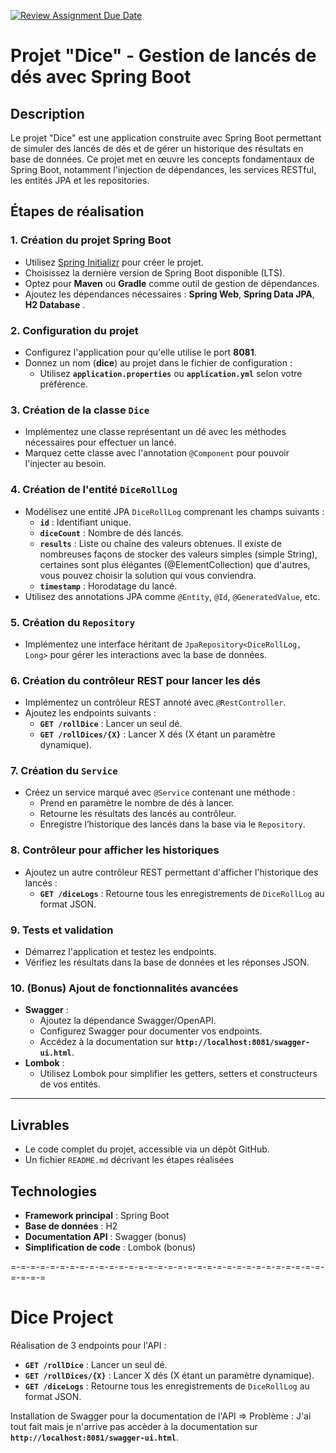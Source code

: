 [![Review Assignment Due Date](https://classroom.github.com/assets/deadline-readme-button-22041afd0340ce965d47ae6ef1cefeee28c7c493a6346c4f15d667ab976d596c.svg)](https://classroom.github.com/a/dnW0dm4q)
# Projet "Dice" - Gestion de lancés de dés avec Spring Boot

## Description
Le projet "Dice" est une application construite avec Spring Boot permettant de simuler des lancés de dés et de gérer un historique des résultats en base de données. Ce projet met en œuvre les concepts fondamentaux de Spring Boot, notamment l'injection de dépendances, les services RESTful, les entités JPA et les repositories.


## Étapes de réalisation

### 1. Création du projet Spring Boot
- Utilisez [Spring Initializr](https://start.spring.io/) pour créer le projet.
- Choisissez la dernière version de Spring Boot disponible (LTS).
- Optez pour **Maven** ou **Gradle** comme outil de gestion de dépendances.
- Ajoutez les dépendances nécessaires : **Spring Web**, **Spring Data JPA**, **H2 Database** .

### 2. Configuration du projet
- Configurez l'application pour qu'elle utilise le port **8081**.
- Donnez un nom (**dice**) au projet dans le fichier de configuration :
  - Utilisez **`application.properties`** ou **`application.yml`** selon votre préférence.

### 3. Création de la classe `Dice`
- Implémentez une classe représentant un dé avec les méthodes nécessaires pour effectuer un lancé.
- Marquez cette classe avec l'annotation `@Component` pour pouvoir l'injecter au besoin.

### 4. Création de l'entité `DiceRollLog`
- Modélisez une entité JPA `DiceRollLog` comprenant les champs suivants :
  - **`id`** : Identifiant unique.
  - **`diceCount`** : Nombre de dés lancés.
  - **`results`** : Liste ou chaîne des valeurs obtenues. Il existe de nombreuses façons de stocker des valeurs simples (simple String), certaines sont plus élégantes (@ElementCollection) que d'autres, vous pouvez choisir la solution qui vous conviendra.
  - **`timestamp`** : Horodatage du lancé.
- Utilisez des annotations JPA comme `@Entity`, `@Id`, `@GeneratedValue`, etc.

### 5. Création du `Repository`
- Implémentez une interface héritant de `JpaRepository<DiceRollLog, Long>` pour gérer les interactions avec la base de données.

### 6. Création du contrôleur REST pour lancer les dés
- Implémentez un contrôleur REST annoté avec `@RestController`.
- Ajoutez les endpoints suivants :
  - **`GET /rollDice`** : Lancer un seul dé.
  - **`GET /rollDices/{X}`** : Lancer X dés (X étant un paramètre dynamique).

### 7. Création du `Service`
- Créez un service marqué avec `@Service` contenant une méthode :
  - Prend en paramètre le nombre de dés à lancer.
  - Retourne les résultats des lancés au contrôleur.
  - Enregistre l’historique des lancés dans la base via le `Repository`.

### 8. Contrôleur pour afficher les historiques
- Ajoutez un autre contrôleur REST permettant d'afficher l'historique des lancés :
  - **`GET /diceLogs`** : Retourne tous les enregistrements de `DiceRollLog` au format JSON.

### 9. Tests et validation
- Démarrez l'application et testez les endpoints.
- Vérifiez les résultats dans la base de données et les réponses JSON.

### 10. (Bonus) Ajout de fonctionnalités avancées
- **Swagger** :
  - Ajoutez la dépendance Swagger/OpenAPI.
  - Configurez Swagger pour documenter vos endpoints.
  - Accédez à la documentation sur **`http://localhost:8081/swagger-ui.html`**.
- **Lombok** :
  - Utilisez Lombok pour simplifier les getters, setters et constructeurs de vos entités.

---

## Livrables
- Le code complet du projet, accessible via un dépôt GitHub.
- Un fichier `README.md` décrivant les étapes réalisées

## Technologies
- **Framework principal** : Spring Boot
- **Base de données** : H2 
- **Documentation API** : Swagger (bonus)
- **Simplification de code** : Lombok (bonus)


=-=-=-=-=-=-=-=-=-=-=-=-=-=-=-=-=-=-=-=-=-=-=-=-=-=-=-=-=-=-=-=-=-=-=-=

# Dice Project

Réalisation de 3 endpoints pour l'API :
- **`GET /rollDice`** : Lancer un seul dé.
- **`GET /rollDices/{X}`** : Lancer X dés (X étant un paramètre dynamique).
- **`GET /diceLogs`** : Retourne tous les enregistrements de `DiceRollLog` au format JSON.

Installation de Swagger pour la documentation de l'API => Problème : J'ai tout fait mais je n'arrive pas accèder à la documentation sur **`http://localhost:8081/swagger-ui.html`**.